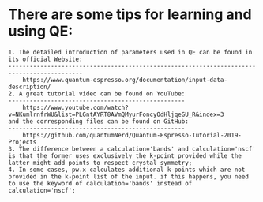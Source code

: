 There are some tips for learning and using QE:
=============================================
    1. The detailed introduction of parameters used in QE can be found in its official Website: 
    -------------------------------------------------------------------------------------------
        https://www.quantum-espresso.org/documentation/input-data-description/
    2. A great tutorial video can be found on YouTube: 
    --------------------------------------------------
        https://www.youtube.com/watch?v=NKumlrnfrWU&list=PLGntAYRT8AVmQMyurFoncyOdHljqeGU_R&index=3
    and the corresponding files can be found on GitHub: 
    --------------------------------------------------
        https://github.com/quantumNerd/Quantum-Espresso-Tutorial-2019-Projects
    3. The difference between a calculation='bands' and calculation='nscf' is that the former uses exclusively the k-point provided while the latter might add points to respect crystal symmetry;
    4. In some cases, pw.x calculates additional k-points which are not provided in the k-point list of the input. if this happens, you need to use the keyword of calculation='bands' instead of calculation='nscf';
